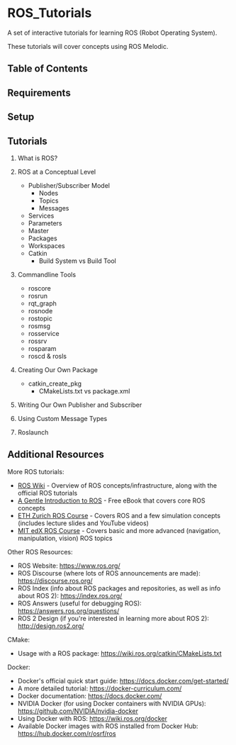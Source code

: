 # ROS_Tutorials
A set of interactive tutorials for learning ROS (Robot Operating System).

These tutorials will cover concepts using ROS Melodic.

## Table of Contents

## Requirements

## Setup

## Tutorials

1. What is ROS?

2. ROS at a Conceptual Level
    * Publisher/Subscriber Model
      * Nodes
      * Topics
      * Messages
    * Services
    * Parameters
    * Master
    * Packages
    * Workspaces
    * Catkin
      * Build System vs Build Tool

3. Commandline Tools
    * roscore
    * rosrun
    * rqt_graph
    * rosnode
    * rostopic
    * rosmsg
    * rosservice
    * rossrv
    * rosparam
    * roscd & rosls

4. Creating Our Own Package
    * catkin_create_pkg
      * CMakeLists.txt vs package.xml

5. Writing Our Own Publisher and Subscriber

6. Using Custom Message Types

7. Roslaunch

## Additional Resources

More ROS tutorials:
* [ROS Wiki](http://wiki.ros.org/) - Overview of ROS concepts/infrastructure, along with the official ROS tutorials
* [A Gentle Introduction to ROS](https://cse.sc.edu/~jokane/agitr/) - Free eBook that covers core ROS concepts
* [ETH Zurich ROS Course](https://rsl.ethz.ch/education-students/lectures/ros.html) - Covers ROS and a few simulation concepts (includes lecture slides and YouTube videos)
* [MIT edX ROS Course](https://www.edx.org/course/hello-real-world-with-ros-robot-operating-system) - Covers basic and more advanced (navigation, manipulation, vision) ROS topics

Other ROS Resources:
* ROS Website: https://www.ros.org/
* ROS Discourse (where lots of ROS announcements are made): https://discourse.ros.org/
* ROS Index (info about ROS packages and repositories, as well as info about ROS 2): https://index.ros.org/
* ROS Answers (useful for debugging ROS): https://answers.ros.org/questions/
* ROS 2 Design (if you're interested in learning more about ROS 2): http://design.ros2.org/

CMake:
* Usage with a ROS package: https://wiki.ros.org/catkin/CMakeLists.txt

Docker:
* Docker's official quick start guide: https://docs.docker.com/get-started/
* A more detailed tutorial: https://docker-curriculum.com/
* Docker documentation: https://docs.docker.com/
* NVIDIA Docker (for using Docker containers with NVIDIA GPUs): https://github.com/NVIDIA/nvidia-docker
* Using Docker with ROS: https://wiki.ros.org/docker
* Available Docker images with ROS installed from Docker Hub: https://hub.docker.com/r/osrf/ros
